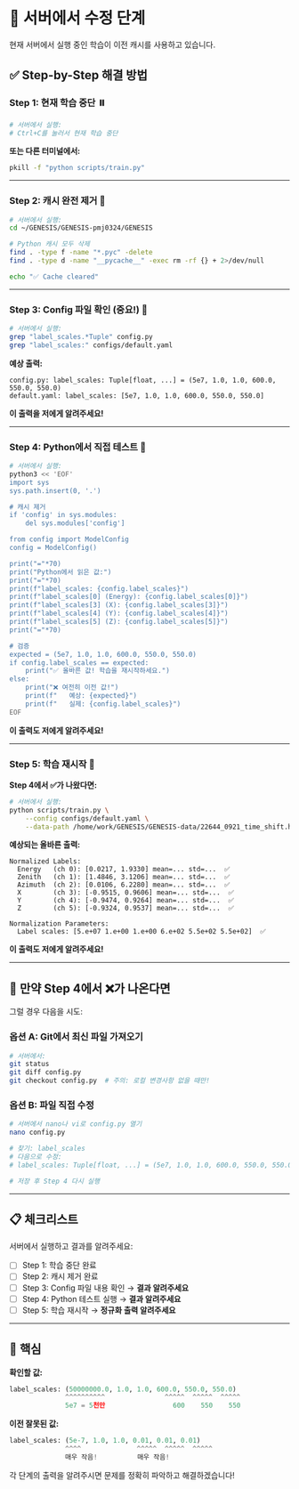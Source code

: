 # 🔧 서버에서 수정 단계

현재 서버에서 실행 중인 학습이 이전 캐시를 사용하고 있습니다.

## ✅ Step-by-Step 해결 방법

### Step 1: 현재 학습 중단 ⏸️

```bash
# 서버에서 실행:
# Ctrl+C를 눌러서 현재 학습 중단
```

**또는 다른 터미널에서:**
```bash
pkill -f "python scripts/train.py"
```

---

### Step 2: 캐시 완전 제거 🧹

```bash
# 서버에서 실행:
cd ~/GENESIS/GENESIS-pmj0324/GENESIS

# Python 캐시 모두 삭제
find . -type f -name "*.pyc" -delete
find . -type d -name "__pycache__" -exec rm -rf {} + 2>/dev/null

echo "✅ Cache cleared"
```

---

### Step 3: Config 파일 확인 (중요!) 📝

```bash
# 서버에서 실행:
grep "label_scales.*Tuple" config.py
grep "label_scales:" configs/default.yaml
```

**예상 출력:**
```
config.py: label_scales: Tuple[float, ...] = (5e7, 1.0, 1.0, 600.0, 550.0, 550.0)
default.yaml: label_scales: [5e7, 1.0, 1.0, 600.0, 550.0, 550.0]
```

**이 출력을 저에게 알려주세요!**

---

### Step 4: Python에서 직접 테스트 🧪

```bash
# 서버에서 실행:
python3 << 'EOF'
import sys
sys.path.insert(0, '.')

# 캐시 제거
if 'config' in sys.modules:
    del sys.modules['config']

from config import ModelConfig
config = ModelConfig()

print("="*70)
print("Python에서 읽은 값:")
print("="*70)
print(f"label_scales: {config.label_scales}")
print(f"label_scales[0] (Energy): {config.label_scales[0]}")
print(f"label_scales[3] (X): {config.label_scales[3]}")
print(f"label_scales[4] (Y): {config.label_scales[4]}")
print(f"label_scales[5] (Z): {config.label_scales[5]}")
print("="*70)

# 검증
expected = (5e7, 1.0, 1.0, 600.0, 550.0, 550.0)
if config.label_scales == expected:
    print("✅ 올바른 값! 학습을 재시작하세요.")
else:
    print("❌ 여전히 이전 값!")
    print(f"   예상: {expected}")
    print(f"   실제: {config.label_scales}")
EOF
```

**이 출력도 저에게 알려주세요!**

---

### Step 5: 학습 재시작 🚀

**Step 4에서 ✅가 나왔다면:**

```bash
# 서버에서 실행:
python scripts/train.py \
    --config configs/default.yaml \
    --data-path /home/work/GENESIS/GENESIS-data/22644_0921_time_shift.h5
```

**예상되는 올바른 출력:**
```
Normalized Labels:
  Energy   (ch 0): [0.0217, 1.9330] mean=... std=...  ✅
  Zenith   (ch 1): [1.4846, 3.1206] mean=... std=...  ✅  
  Azimuth  (ch 2): [0.0106, 6.2280] mean=... std=...  ✅
  X        (ch 3): [-0.9515, 0.9606] mean=... std=...  ✅
  Y        (ch 4): [-0.9474, 0.9264] mean=... std=...  ✅
  Z        (ch 5): [-0.9324, 0.9537] mean=... std=...  ✅

Normalization Parameters:
  Label scales: [5.e+07 1.e+00 1.e+00 6.e+02 5.5e+02 5.5e+02]  ✅
```

**이 출력도 저에게 알려주세요!**

---

## 🐛 만약 Step 4에서 ❌가 나온다면

그럴 경우 다음을 시도:

### 옵션 A: Git에서 최신 파일 가져오기

```bash
# 서버에서:
git status
git diff config.py
git checkout config.py  # 주의: 로컬 변경사항 없을 때만!
```

### 옵션 B: 파일 직접 수정

```bash
# 서버에서 nano나 vi로 config.py 열기
nano config.py

# 찾기: label_scales
# 다음으로 수정:
# label_scales: Tuple[float, ...] = (5e7, 1.0, 1.0, 600.0, 550.0, 550.0)

# 저장 후 Step 4 다시 실행
```

---

## 📋 체크리스트

서버에서 실행하고 결과를 알려주세요:

- [ ] Step 1: 학습 중단 완료
- [ ] Step 2: 캐시 제거 완료
- [ ] Step 3: Config 파일 내용 확인 → **결과 알려주세요**
- [ ] Step 4: Python 테스트 실행 → **결과 알려주세요**
- [ ] Step 5: 학습 재시작 → **정규화 출력 알려주세요**

---

## 🎯 핵심

**확인할 값:**
```python
label_scales: (50000000.0, 1.0, 1.0, 600.0, 550.0, 550.0)
              ^^^^^^^^^^               ^^^^^  ^^^^^  ^^^^^
              5e7 = 5천만                 600    550    550
```

**이전 잘못된 값:**
```python
label_scales: (5e-7, 1.0, 1.0, 0.01, 0.01, 0.01)
              ^^^^              ^^^^^  ^^^^^  ^^^^^
              매우 작음!          매우 작음!
```

각 단계의 출력을 알려주시면 문제를 정확히 파악하고 해결하겠습니다!

